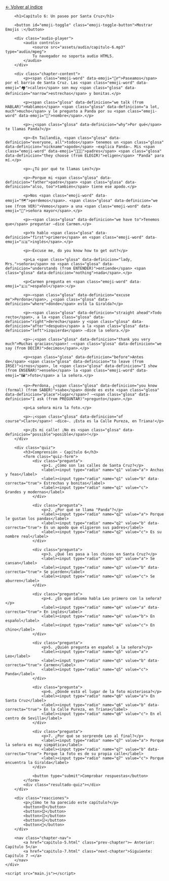 <!DOCTYPE html>
<html lang="es">
<head>
    <meta charset="UTF-8">
    <meta name="viewport" content="width=device-width, initial-scale=1.0">
    <title>Capítulo 6: Un paseo por Santa Cruz</title>
    <link rel="stylesheet" href="style.css">
</head>
<body>
    <div class="container">
        <a href="index.html" class="back-link">← Volver al índice</a>
        
        <h1>Capítulo 6: Un paseo por Santa Cruz</h1>
        
        <button id="emoji-toggle" class="emoji-toggle-button">Mostrar Emojis 💡</button>
        
        <div class="audio-player">
            <audio controls>
                <source src="assets/audio/capitulo-6.mp3" type="audio/mpeg">
                Tu navegador no soporta audio HTML5.
            </audio>
        </div>
        
        <div class="chapter-content">
            <p><span class="emoji-word" data-emoji="🚶‍♂️">Paseamos</span> por el barrio de Santa Cruz. Las <span class="emoji-word" data-emoji="🏘️">calles</span> son muy <span class="glosa" data-definicion="narrow">estrechas</span> y bonitas.</p>

            <p><span class="glosa" data-definicion="we talk (from HABLAR)">Hablamos</span> <span class="glosa" data-definicion="a lot, much">mucho</span> y le pregunto a Panda por su <span class="emoji-word" data-emoji="📛">nombre</span>.</p>

            <p>—¿<span class="glosa" data-definicion="why">Por qué</span> te llamas Panda?</p>

            <p>—En Tailandia, <span class="glosa" data-definicion="everyone, all">todos</span> tenemos un <span class="glosa" data-definicion="nickname">apodo</span> —explica Panda—. Mis <span class="emoji-word" data-emoji="👨‍👩‍👦">padres</span> <span class="glosa" data-definicion="they choose (from ELEGIR)">eligen</span> "Panda" para mí.</p>

            <p>—¿Tú por qué te llamas Leo?</p>

            <p>—Porque mi <span class="glosa" data-definicion="father">padre</span> <span class="glosa" data-definicion="also, too">también</span> tiene ese apodo.</p>

            <p>Nos <span class="emoji-word" data-emoji="🗺️">perdemos</span>. <span class="glosa" data-definicion="we see (from VER)">Vemos</span> a una <span class="emoji-word" data-emoji="👵">señora mayor</span>.</p>

            <p>—<span class="glosa" data-definicion="we have to">Tenemos que</span> preguntar —dice Carmen.</p>

            <p>Yo hablo <span class="glosa" data-definicion="first">primero</span> en <span class="emoji-word" data-emoji="🇬🇧">inglés</span>.</p>

            <p>—Excuse me, do you know how to get out?</p>

            <p>La <span class="glosa" data-definicion="lady, Mrs.">señora</span> no <span class="glosa" data-definicion="understands (from ENTENDER)">entiende</span> <span class="glosa" data-definicion="nothing">nada</span>.</p>

            <p>Carmen pregunta en <span class="emoji-word" data-emoji="🇪🇸">español</span>:</p>

            <p>—<span class="glosa" data-definicion="excuse me">Perdona</span>, ¿<span class="glosa" data-definicion="where">dónde</span> está la Giralda?</p>

            <p>—<span class="glosa" data-definicion="straight ahead">Todo recto</span>, a la <span class="glosa" data-definicion="right">derecha</span> y <span class="glosa" data-definicion="after">después</span> a la <span class="glosa" data-definicion="left">izquierda</span> —dice la señora.</p>

            <p>—¡<span class="glosa" data-definicion="thank you very much">Muchas gracias</span>! —<span class="glosa" data-definicion="we say (from DECIR)">decimos</span>.</p>

            <p><span class="glosa" data-definicion="before">Antes de</span> <span class="glosa" data-definicion="to leave (from IRSE)">irnos</span>, le <span class="glosa" data-definicion="I show (from ENSEÑAR)">enseño</span> la <span class="emoji-word" data-emoji="🖼️">foto</span> a la señora.</p>

            <p>—Perdona, ¿<span class="glosa" data-definicion="you know (formal) (from SABER)">sabe</span> dónde es este <span class="glosa" data-definicion="place">lugar</span>? —<span class="glosa" data-definicion="I ask (from PREGUNTAR)">pregunto</span>.</p>

            <p>La señora mira la foto.</p>

            <p>—¡<span class="glosa" data-definicion="of course">Claro</span>! —dice—. ¡Esta es la Calle Pureza, en Triana!</p>

            <p>¡Es mi calle! ¡No es <span class="glosa" data-definicion="possible">posible</span>!</p>
        </div>

        <div class="quiz">
            <h3>Comprensión - Capítulo 6</h3>
            <form class="quiz-form">
                <div class="pregunta">
                    <p>1. ¿Cómo son las calles de Santa Cruz?</p>
                    <label><input type="radio" name="q1" value="a"> Anchas y feas</label>
                    <label><input type="radio" name="q1" value="b" data-correcta="true"> Estrechas y bonitas</label>
                    <label><input type="radio" name="q1" value="c"> Grandes y modernas</label>
                </div>

                <div class="pregunta">
                    <p>2. ¿Por qué se llama "Panda"?</p>
                    <label><input type="radio" name="q2" value="a"> Porque le gustan los pandas</label>
                    <label><input type="radio" name="q2" value="b" data-correcta="true"> Es un apodo que eligieron sus padres</label>
                    <label><input type="radio" name="q2" value="c"> Es su nombre real</label>
                </div>

                <div class="pregunta">
                    <p>3. ¿Qué les pasa a los chicos en Santa Cruz?</p>
                    <label><input type="radio" name="q3" value="a"> Se cansan</label>
                    <label><input type="radio" name="q3" value="b" data-correcta="true"> Se pierden</label>
                    <label><input type="radio" name="q3" value="c"> Se aburren</label>
                </div>

                <div class="pregunta">
                    <p>4. ¿En qué idioma habla Leo primero con la señora?</p>
                    <label><input type="radio" name="q4" value="a" data-correcta="true"> En inglés</label>
                    <label><input type="radio" name="q4" value="b"> En español</label>
                    <label><input type="radio" name="q4" value="c"> En chino</label>
                </div>

                <div class="pregunta">
                    <p>5. ¿Quién pregunta en español a la señora?</p>
                    <label><input type="radio" name="q5" value="a"> Leo</label>
                    <label><input type="radio" name="q5" value="b" data-correcta="true"> Carmen</label>
                    <label><input type="radio" name="q5" value="c"> Panda</label>
                </div>

                <div class="pregunta">
                    <p>6. ¿Dónde está el lugar de la foto misteriosa?</p>
                    <label><input type="radio" name="q6" value="a"> En Santa Cruz</label>
                    <label><input type="radio" name="q6" value="b" data-correcta="true"> En la Calle Pureza, en Triana</label>
                    <label><input type="radio" name="q6" value="c"> En el centro de Sevilla</label>
                </div>

                <div class="pregunta">
                    <p>7. ¿Por qué se sorprende Leo al final?</p>
                    <label><input type="radio" name="q7" value="a"> Porque la señora es muy simpática</label>
                    <label><input type="radio" name="q7" value="b" data-correcta="true"> Porque la foto es de su propia calle</label>
                    <label><input type="radio" name="q7" value="c"> Porque encuentra la Giralda</label>
                </div>

                <button type="submit">Comprobar respuestas</button>
            </form>
            <div class="resultado-quiz"></div>
        </div>

        <div class="reacciones">
            <p>¿Cómo te ha parecido este capítulo?</p>
            <button>😍</button>
            <button>😊</button>
            <button>😐</button>
            <button>😕</button>
            <button>🤔</button>
        </div>

        <nav class="chapter-nav">
            <a href="capitulo-5.html" class="prev-chapter">← Anterior: Capítulo 5</a>
            <a href="capitulo-7.html" class="next-chapter">Siguiente: Capítulo 7 →</a>
        </nav>
    </div>

    <script src="main.js"></script>
</body>
</html>
